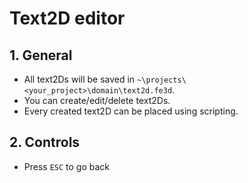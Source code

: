 # Text2D editor

## 1. General

- All text2Ds will be saved in `~\projects\<your_project>\domain\text2d.fe3d`.
- You can create/edit/delete text2Ds.
- Every created text2D can be placed using scripting.

## 2. Controls

- Press `ESC` to go back
